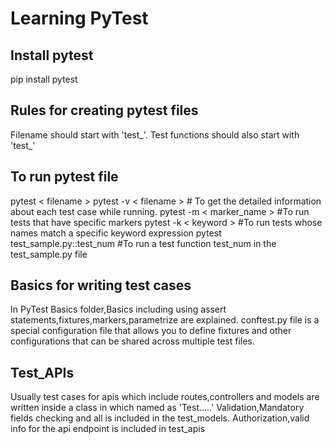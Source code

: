 # **Learning PyTest**

## Install pytest
pip install pytest

## Rules for creating pytest files
Filename should start with 'test_'.
Test functions should also start with 'test_'

## To run pytest file
pytest < filename > 
pytest -v < filename >            # To get the detailed information about each test case while running.
pytest -m  < marker_name >        #To run tests that have specific markers 
pytest -k  < keyword >            #To run tests whose names match a specific keyword expression
pytest test_sample.py::test_num   #To run a test function test_num in the test_sample.py file

## Basics for writing test cases
In PyTest Basics folder,Basics including using assert statements,fixtures,markers,parametrize are explained.
conftest.py file is a special configuration file that allows you to define fixtures
and other configurations that can be shared across multiple test files.

## Test_APIs
Usually test cases for apis which include routes,controllers and models are written inside a class in which named as 'Test.....'
Validation,Mandatory fields  checking and all is included in the test_models.
Authorization,valid info for the api endpoint is included in test_apis
